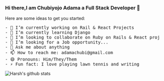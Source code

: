 ### Hi there,I am Chubiyojo Adama a Full Stack Developer 👋


Here are some ideas to get you started:
<pre>
- 🔭 I’m currently working on Rail & React Projects
- 🌱 I’m currently learning Django
- 👯 I’m looking to collaborate on Ruby on Rails & React projects
- 🤔 I’m looking for a Job opportunity...
- 💬 Ask me about anything
- 📫 How to reach me: adamachubi@gmail.com
- 😄 Pronouns: Him/They/Them
- ⚡ Fun fact: I love playing lawn tennis and writing
</pre>


![Harsh's github stats](https://github-readme-stats.vercel.app/api?username=kobiyoyo&hide=["issues"]&show_icons=true)




